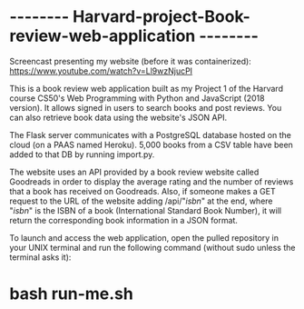 # -------- Harvard-project-Book-review-web-application --------

Screencast presenting my website (before it was containerized): https://www.youtube.com/watch?v=Ll9wzNjucPI

This is a book review web application built as my Project 1 of the Harvard course CS50's Web Programming with Python and JavaScript (2018 version). It allows signed in users to search books and post reviews. You can also retrieve book data using the website's JSON API. 

The Flask server communicates with a PostgreSQL database hosted on the cloud (on a PAAS named Heroku). 5,000 books from a CSV table have been added to that DB by running import.py.

The website uses an API provided by a book review website called Goodreads in order to display the average rating and the number of reviews that a book has received on Goodreads. Also, if someone makes a GET request to the URL of the website adding /api/"_isbn_" at the end, where "_isbn_" is the ISBN of a book (International Standard Book Number), it will return the corresponding book information in a JSON format.

To launch and access the web application, open the pulled repository in your UNIX terminal and run the following command (without sudo unless the terminal asks it):
# bash run-me.sh
